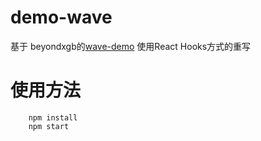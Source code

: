 # demo-wave

基于 beyondxgb的[wave-demo](https://github.com/beyondxgb/wave-demo) 使用React Hooks方式的重写
# 使用方法
```
    npm install
    npm start
```
    